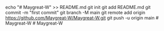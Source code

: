 echo "# Maygreat-W" >> README.md
git init
git add README.md
git commit -m "first commit"
git branch -M main
git remote add origin https://github.com/Maygreat-W/Maygreat-W.git
git push -u origin main
#   M a y g r e a t - W  
 #   M a y g r e a t - W  
 